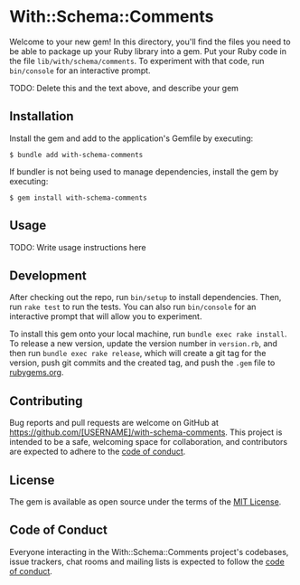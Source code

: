 # With::Schema::Comments

Welcome to your new gem! In this directory, you'll find the files you need to be able to package up your Ruby library into a gem. Put your Ruby code in the file `lib/with/schema/comments`. To experiment with that code, run `bin/console` for an interactive prompt.

TODO: Delete this and the text above, and describe your gem

## Installation

Install the gem and add to the application's Gemfile by executing:

    $ bundle add with-schema-comments

If bundler is not being used to manage dependencies, install the gem by executing:

    $ gem install with-schema-comments

## Usage

TODO: Write usage instructions here

## Development

After checking out the repo, run `bin/setup` to install dependencies. Then, run `rake test` to run the tests. You can also run `bin/console` for an interactive prompt that will allow you to experiment.

To install this gem onto your local machine, run `bundle exec rake install`. To release a new version, update the version number in `version.rb`, and then run `bundle exec rake release`, which will create a git tag for the version, push git commits and the created tag, and push the `.gem` file to [rubygems.org](https://rubygems.org).

## Contributing

Bug reports and pull requests are welcome on GitHub at https://github.com/[USERNAME]/with-schema-comments. This project is intended to be a safe, welcoming space for collaboration, and contributors are expected to adhere to the [code of conduct](https://github.com/[USERNAME]/with-schema-comments/blob/main/CODE_OF_CONDUCT.md).

## License

The gem is available as open source under the terms of the [MIT License](https://opensource.org/licenses/MIT).

## Code of Conduct

Everyone interacting in the With::Schema::Comments project's codebases, issue trackers, chat rooms and mailing lists is expected to follow the [code of conduct](https://github.com/[USERNAME]/with-schema-comments/blob/main/CODE_OF_CONDUCT.md).
